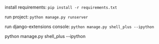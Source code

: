 install requirements: 
`pip install -r requirements.txt`

run project:
`python manage.py runserver`

run django-extensions console: 
`python manage.py shell_plus --ipython`

python manage.py shell_plus --ipython

